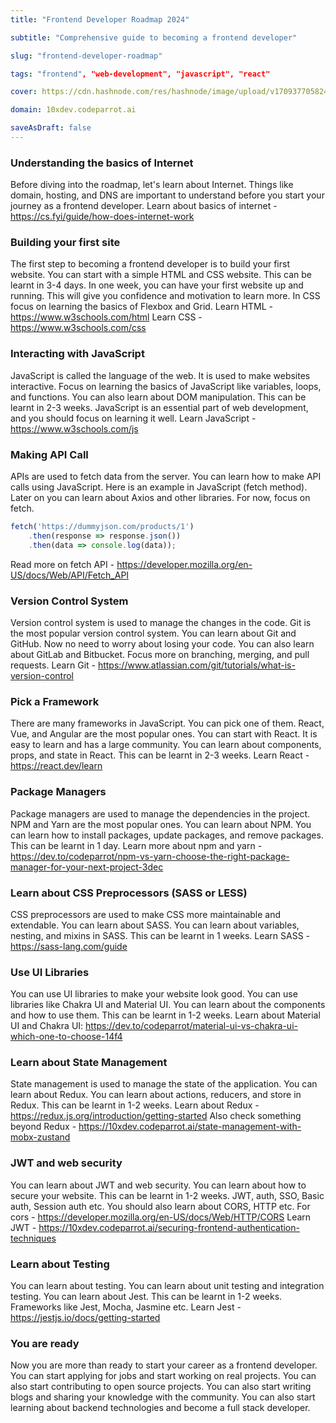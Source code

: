 ```yaml
---
title: "Frontend Developer Roadmap 2024"

subtitle: "Comprehensive guide to becoming a frontend developer"

slug: "frontend-developer-roadmap"

tags: "frontend", "web-development", "javascript", "react"

cover: https://cdn.hashnode.com/res/hashnode/image/upload/v1709377058240/4D_mjj4y8.webp?auto=format

domain: 10xdev.codeparrot.ai

saveAsDraft: false
---
```


### Understanding the basics of Internet
Before diving into the roadmap, let's learn about Internet. Things like domain, hosting, and DNS are important to understand before you start your journey as a frontend developer. 
Learn about basics of internet - https://cs.fyi/guide/how-does-internet-work

### Building your first site
The first step to becoming a frontend developer is to build your first website. You can start with a simple HTML and CSS website. This can be learnt in 3-4 days. In one week, you can have your first website up and running. This will give you confidence and motivation to learn more.
In CSS focus on learning the basics of Flexbox and Grid.
Learn HTML - https://www.w3schools.com/html
Learn CSS - https://www.w3schools.com/css

### Interacting with JavaScript
JavaScript is called the language of the web. It is used to make websites interactive. Focus on learning the basics of JavaScript like variables, loops, and functions. You can also learn about DOM manipulation. This can be learnt in 2-3 weeks.
JavaScript is an essential part of web development, and you should focus on learning it well.
Learn JavaScript - https://www.w3schools.com/js

### Making API Call
APIs are used to fetch data from the server. You can learn how to make API calls using JavaScript. Here is an example in JavaScript (fetch method).
Later on you can learn about Axios and other libraries. For now, focus on fetch.

```javascript
fetch('https://dummyjson.com/products/1')
    .then(response => response.json())
    .then(data => console.log(data));
```
Read more on fetch API - https://developer.mozilla.org/en-US/docs/Web/API/Fetch_API

### Version Control System
Version control system is used to manage the changes in the code. Git is the most popular version control system. You can learn about Git and GitHub. Now no need to worry about losing your code. You can also learn about GitLab and Bitbucket. Focus more on branching, merging, and pull requests.
Learn Git - https://www.atlassian.com/git/tutorials/what-is-version-control

### Pick a Framework
There are many frameworks in JavaScript. You can pick one of them. React, Vue, and Angular are the most popular ones. You can start with React. It is easy to learn and has a large community. You can learn about components, props, and state in React. This can be learnt in 2-3 weeks.
Learn React - https://react.dev/learn

### Package Managers
Package managers are used to manage the dependencies in the project. NPM and Yarn are the most popular ones. You can learn about NPM. You can learn how to install packages, update packages, and remove packages. This can be learnt in 1 day.
Learn more about npm and yarn - https://dev.to/codeparrot/npm-vs-yarn-choose-the-right-package-manager-for-your-next-project-3dec

### Learn about CSS Preprocessors (SASS or LESS)
CSS preprocessors are used to make CSS more maintainable and extendable. You can learn about SASS. You can learn about variables, nesting, and mixins in SASS. This can be learnt in 1 weeks.
Learn SASS - https://sass-lang.com/guide

### Use UI Libraries
You can use UI libraries to make your website look good. You can use libraries like Chakra UI and Material UI. You can learn about the components and how to use them. This can be learnt in 1-2 weeks.
Learn about Material UI and Chakra UI: https://dev.to/codeparrot/material-ui-vs-chakra-ui-which-one-to-choose-14f4

### Learn about State Management
State management is used to manage the state of the application. You can learn about Redux. You can learn about actions, reducers, and store in Redux. This can be learnt in 1-2 weeks.
Learn about Redux - https://redux.js.org/introduction/getting-started
Also check something beyond Redux - https://10xdev.codeparrot.ai/state-management-with-mobx-zustand

### JWT and web security
You can learn about JWT and web security. You can learn about how to secure your website. This can be learnt in 1-2 weeks.
JWT, auth, SSO, Basic auth, Session auth etc.
You should also learn about CORS, HTTP etc.
For cors - https://developer.mozilla.org/en-US/docs/Web/HTTP/CORS
Learn JWT - https://10xdev.codeparrot.ai/securing-frontend-authentication-techniques

### Learn about Testing
You can learn about testing. You can learn about unit testing and integration testing. You can learn about Jest. This can be learnt in 1-2 weeks. Frameworks like Jest, Mocha, Jasmine etc.
Learn Jest - https://jestjs.io/docs/getting-started

### You are ready
Now you are more than ready to start your career as a frontend developer. You can start applying for jobs and start working on real projects. You can also start contributing to open source projects. You can also start writing blogs and sharing your knowledge with the community. You can also start learning about backend technologies and become a full stack developer.